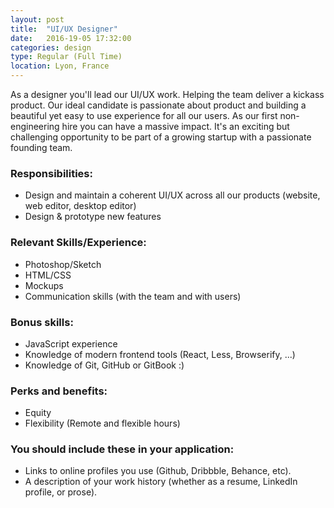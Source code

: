 ```yaml
---
layout: post
title:  "UI/UX Designer"
date:   2016-19-05 17:32:00
categories: design
type: Regular (Full Time)
location: Lyon, France
---
```


As a designer you'll lead our UI/UX work. Helping the team deliver a kickass product. Our ideal candidate is passionate about product and building a beautiful yet easy to use experience for all our users. As our first non-engineering hire you can have a massive impact. It's an exciting but challenging opportunity to be part of a growing startup with a passionate founding team.

### Responsibilities:
* Design and maintain a coherent UI/UX across all our products (website, web editor, desktop editor)
* Design & prototype new features

### Relevant Skills/Experience:
* Photoshop/Sketch
* HTML/CSS
* Mockups
* Communication skills (with the team and with users)

### Bonus skills:
* JavaScript experience
* Knowledge of modern frontend tools (React, Less, Browserify, ...)
* Knowledge of Git, GitHub or GitBook :)

### Perks and benefits:
* Equity
* Flexibility (Remote and flexible hours)

### You should include these in your application:

* Links to online profiles you use (Github, Dribbble, Behance, etc).
* A description of your work history (whether as a resume, LinkedIn profile, or prose).